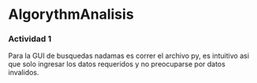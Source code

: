 # AlgorythmAnalisis

### Actividad 1
Para la GUI de busquedas nadamas es correr el archivo py, es intuitivo asi que solo ingresar los datos requeridos y no preocuparse por datos invalidos.
